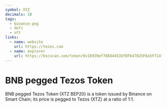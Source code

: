```yaml
---
symbol: XTZ
decimals: 18
tags:
  - binance-peg
  - defi
  - nft
links:
  - name: website
    url: https://tezos.com
  - name: explorer
    url: https://bscscan.com/token/0x16939ef78684453bfDFb47825F8a5F714f12623a
---
```


# BNB pegged Tezos Token

BNB pegged Tezos Token (XTZ BEP20) is a token issued by Binance on Smart Chain; its price is pegged to Tezos (XTZ) at a ratio of 1:1.
